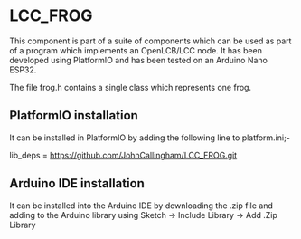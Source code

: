 # LCC_FROG

This component is part of a suite of components which can be used as part of a program which implements an OpenLCB/LCC node. It has been developed using PlatformIO and has been tested on an Arduino Nano ESP32.

The file frog.h contains a single class which represents one frog. 

## PlatformIO installation

It can be installed in PlatformIO by adding the following line to platform.ini;-

lib_deps = https://github.com/JohnCallingham/LCC_FROG.git

## Arduino IDE installation

It can be installed into the Arduino IDE by downloading the .zip file and adding to the Arduino library using Sketch -> Include Library -> Add .Zip Library
